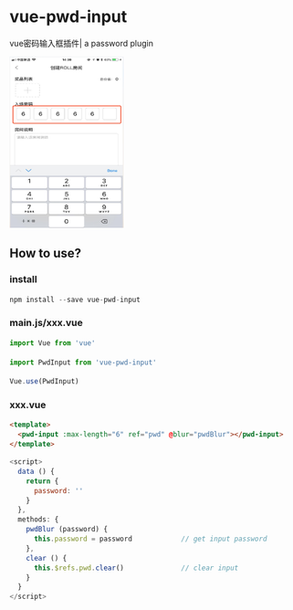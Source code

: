 # vue-pwd-input
vue密码输入框插件| a password plugin

<img src="https://raw.githubusercontent.com/dlt1111/vue-pwd-input/master/example/m_exp.jpg" width="200" height="300">

## How to use?

### install

```javascript
npm install --save vue-pwd-input
```

### main.js/xxx.vue

```javascript
import Vue from 'vue'

import PwdInput from 'vue-pwd-input'

Vue.use(PwdInput)
```

### xxx.vue

```html
<template>
  <pwd-input :max-length="6" ref="pwd" @blur="pwdBlur"></pwd-input>
</template>
```
```javascript
<script>
  data () {
    return {
      password: ''
    }
  },
  methods: {
    pwdBlur (password) {
      this.password = password            // get input password
    },
    clear () {
      this.$refs.pwd.clear()              // clear input
    }
  }
</script>
```
